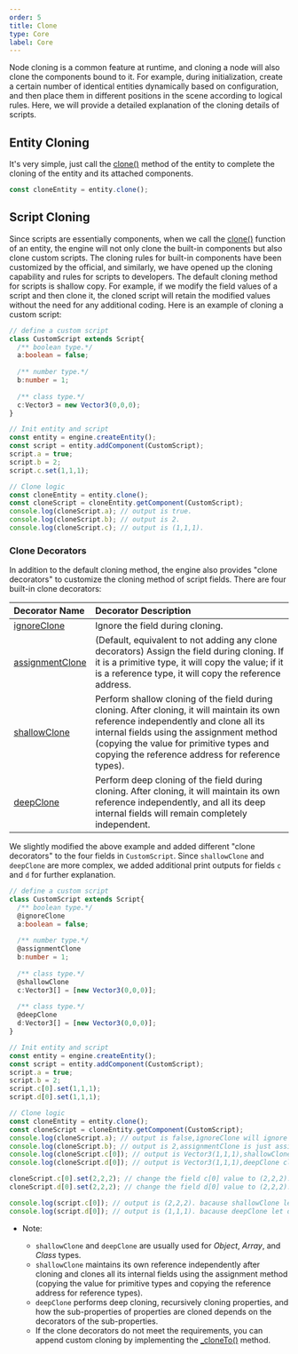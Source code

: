 ```yaml
---
order: 5
title: Clone
type: Core
label: Core
---
```



Node cloning is a common feature at runtime, and cloning a node will also clone the components bound to it. For example, during initialization, create a certain number of identical entities dynamically based on configuration, and then place them in different positions in the scene according to logical rules. Here, we will provide a detailed explanation of the cloning details of scripts.

## Entity Cloning
It's very simple, just call the [clone()](/apis/design/#IClone-clone) method of the entity to complete the cloning of the entity and its attached components.
```typescript
const cloneEntity = entity.clone();
```

## Script Cloning
Since scripts are essentially components, when we call the [clone()](/apis/design/#IClone-clone) function of an entity, the engine will not only clone the built-in components but also clone custom scripts. The cloning rules for built-in components have been customized by the official, and similarly, we have opened up the cloning capability and rules for scripts to developers. The default cloning method for scripts is shallow copy. For example, if we modify the field values of a script and then clone it, the cloned script will retain the modified values without the need for any additional coding. Here is an example of cloning a custom script:
```typescript
// define a custom script
class CustomScript extends Script{
  /** boolean type.*/
  a:boolean = false;
  
  /** number type.*/
  b:number = 1;
  
  /** class type.*/
  c:Vector3 = new Vector3(0,0,0);
}

// Init entity and script
const entity = engine.createEntity();
const script = entity.addComponent(CustomScript);
script.a = true;
script.b = 2;
script.c.set(1,1,1);

// Clone logic
const cloneEntity = entity.clone();
const cloneScript = cloneEntity.getComponent(CustomScript);
console.log(cloneScript.a); // output is true.
console.log(cloneScript.b); // output is 2.
console.log(cloneScript.c); // output is (1,1,1).
```
### Clone Decorators
In addition to the default cloning method, the engine also provides "clone decorators" to customize the cloning method of script fields. There are four built-in clone decorators:

| Decorator Name | Decorator Description |
| :--- | :--- |
| [ignoreClone](/apis/core/#ignoreClone) | Ignore the field during cloning. |
| [assignmentClone](/apis/core/#assignmentClone) | (Default, equivalent to not adding any clone decorators) Assign the field during cloning. If it is a primitive type, it will copy the value; if it is a reference type, it will copy the reference address. |
| [shallowClone](/apis/core/#shallowClone) | Perform shallow cloning of the field during cloning. After cloning, it will maintain its own reference independently and clone all its internal fields using the assignment method (copying the value for primitive types and copying the reference address for reference types). |
| [deepClone](/apis/core/#deepClone) | Perform deep cloning of the field during cloning. After cloning, it will maintain its own reference independently, and all its deep internal fields will remain completely independent. |

We slightly modified the above example and added different "clone decorators" to the four fields in `CustomScript`. Since `shallowClone` and `deepClone` are more complex, we added additional print outputs for fields `c` and `d` for further explanation.
```typescript
// define a custom script
class CustomScript extends Script{
  /** boolean type.*/
  @ignoreClone
  a:boolean = false;
  
  /** number type.*/
  @assignmentClone
  b:number = 1;
  
  /** class type.*/
  @shallowClone
  c:Vector3[] = [new Vector3(0,0,0)];
  
  /** class type.*/
  @deepClone
  d:Vector3[] = [new Vector3(0,0,0)];
}

// Init entity and script
const entity = engine.createEntity();
const script = entity.addComponent(CustomScript);
script.a = true;
script.b = 2;
script.c[0].set(1,1,1);
script.d[0].set(1,1,1);

// Clone logic
const cloneEntity = entity.clone();
const cloneScript = cloneEntity.getComponent(CustomScript);
console.log(cloneScript.a); // output is false,ignoreClone will ignore the value.
console.log(cloneScript.b); // output is 2,assignmentClone is just assignment the origin value.
console.log(cloneScript.c[0]); // output is Vector3(1,1,1),shallowClone clone the array shell,but use the same element.
console.log(cloneScript.d[0]); // output is Vector3(1,1,1),deepClone clone the array shell and also clone the element.

cloneScript.c[0].set(2,2,2); // change the field c[0] value to (2,2,2).
cloneScript.d[0].set(2,2,2); // change the field d[0] value to (2,2,2).

console.log(script.c[0]); // output is (2,2,2). bacause shallowClone let c[0] use the same reference with cloneScript's c[0].
console.log(script.d[0]); // output is (1,1,1). bacause deepClone let d[0] use the different reference with cloneScript's d[0].
```
- Note:

  - `shallowClone` and `deepClone` are usually used for *Object*, *Array*, and *Class* types.
  - `shallowClone` maintains its own reference independently after cloning and clones all its internal fields using the assignment method (copying the value for primitive types and copying the reference address for reference types).
  - `deepClone` performs deep cloning, recursively cloning properties, and how the sub-properties of properties are cloned depends on the decorators of the sub-properties.
  - If the clone decorators do not meet the requirements, you can append custom cloning by implementing the [_cloneTo()](/apis/design/#IClone-cloneTo) method. 


